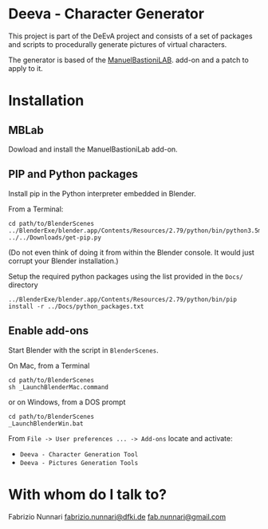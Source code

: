 # Deeva - Character Generator #

This project is part of the DeEvA project and consists of a set of packages
and scripts to procedurally generate pictures of virtual characters.

The generator is based of the [ManuelBastioniLAB](http://www.manuelbastioni.com/).
 add-on and a patch to apply to it.


# Installation

## MBLab

Dowload and install the ManuelBastioniLab add-on.

## PIP and Python packages

Install pip in the Python interpreter embedded in Blender.

From a Terminal:
```
cd path/to/BlenderScenes
../BlenderExe/blender.app/Contents/Resources/2.79/python/bin/python3.5m ../../Downloads/get-pip.py
```

(Do not even think of doing it from within the Blender console. It would just corrupt your Blender installation.)

Setup the required python packages using the list provided in the `Docs/` directory
```
../BlenderExe/blender.app/Contents/Resources/2.79/python/bin/pip install -r ../Docs/python_packages.txt
```

## Enable add-ons

Start Blender with the script in `BlenderScenes`.

On Mac, from a Terminal
```
cd path/to/BlenderScenes
sh _LaunchBlenderMac.command
```

or on Windows, from a DOS prompt

```
cd path/to/BlenderScenes
_LaunchBlenderWin.bat
```

From `File -> User preferences ... -> Add-ons`
locate and activate:
* `Deeva - Character Generation Tool`
* `Deeva - Pictures Generation Tools`

# With whom do I talk to? #

Fabrizio Nunnari
<fabrizio.nunnari@dfki.de>
<fab.nunnari@gmail.com>
